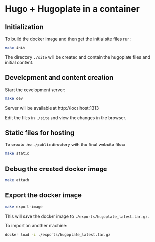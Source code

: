 # Hugo + Hugoplate in a container

## Initialization

To build the docker image and then get the initial site files run:

```bash
make init
```

The directory `./site` will be created and contain the hugoplate files and initial content.

## Development and content creation

Start the development server:

```bash
make dev
```

Server will be available at http://localhost:1313

Edit the files in `./site` and view the changes in the browser.

## Static files for hosting

To create the `./public` directory with the final website files:

```bash
make static
```

## Debug the created docker image

```bash
make attach
```

## Export the docker image

```bash
make export-image
```

This will save the docker image to `./exports/hugoplate_latest.tar.gz`.

To import on another machine:

```bash
docker load -i ./exports/hugoplate_latest.tar.gz
```
